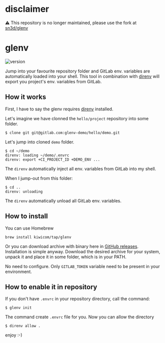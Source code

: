 # disclaimer
⚠️ This repository is no longer maintained, please use the fork at [sn3d/glenv](https://github.com/sn3d/glenv)

# glenv
![version](https://shields.io/github/v/release/kiwicom/glenv)

Jump into your favourite repository folder and GitLab env. variables are 
automatically loaded into your shell. This tool in combination with 
[direnv](https://direnv.net/) will export you project's env. variables 
from GitLab.

## How it works

First, I have to say the glenv requires [direnv](https://direnv.net/) installed.

Let's imagine we have clonned the `hello/project` repository into some folder.

```
$ clone git git@gitlab.com:glenv-demo/hello/demo.git
```

Let's jump into cloned `demo` folder.

```
$ cd ~/demo
direnv: loading ~/demo/.envrc
direnv: export +CI_PROJECT_ID +DEMO_ENV ...
```

The `direnv` automatically inject all env. variables from GitLab into my shell.

When I jump-out from this folder:

```
$ cd ..
direnv: unloading
```

The `direnv` automatically unload all GitLab env. variables.


## How to install

You can use Homebrew

```
brew install kiwicom/tap/glenv
```

Or you can download archive with binary here in [GitHub releases](https://github.com/kiwicom/glenv/releases/).
Installation is simple anyway. Download the desired archive for your system, 
unpack it and place it in some folder, which is in your PATH.

No need to configure. Only `GITLAB_TOKEN` variable need to be present in your 
environment.

## How to enable it in repository

If you don't have `.envrc` in your repository directory, call the command:

```
$ glenv init
```

The command create `.envrc` file for you. Now you can allow the directory

```
$ direnv allow .
```

enjoy :-)

